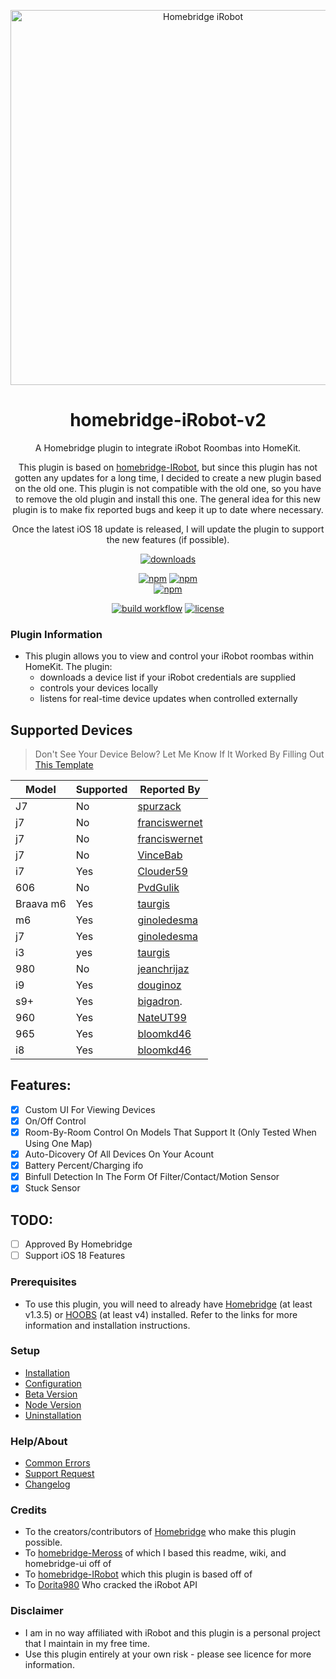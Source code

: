 <p align="center">
 <a href="https://github.com/taurgis/homebridge-iRobo-v2"><img alt="Homebridge iRobot" src="https://user-images.githubusercontent.com/75853497/143301930-e2f3bc9a-9f0d-4e03-95f8-c69769712ca5.png" width="600px"></a>
</p>
<span align="center">

# homebridge-iRobot-v2

A Homebridge plugin to integrate iRobot Roombas into HomeKit.

This plugin is based on <a href="https://github.com/bloomkd46/homebridge-iRobot">homebridge-IRobot</a>, but since this plugin has not gotten
any updates for a long time, I decided to create a new plugin based on the old one. This plugin is not compatible with the old one, so you have 
to remove the old plugin and install this one. The general idea for this new plugin is to make fix reported bugs and keep it up to date where necessary.

Once the latest iOS 18 update is released, I will update the plugin to support the new features (if possible).

 
[![downloads](https://img.shields.io/npm/dt/homebridge-irobot-v2)](https://npmcharts.com/compare/homebridge-irobot-v2?log=true&interval=1&minimal=true)

[![npm](https://img.shields.io/npm/v/homebridge-irobot-v2/latest?label=latest)](https://www.npmjs.com/package/homebridge-irobot)
[![npm](https://img.shields.io/npm/v/homebridge-irobot-v2/beta?label=beta)](../../wiki/Beta-Version)  
[![npm](https://img.shields.io/npm/v/homebridge-irobot-v2/alpha?label=alpha)](../../wiki/Beta-Version)  

[![build workflow](https://github.com/taurgis/homebridge-iRobot-v2/actions/workflows/build.yml/badge.svg)](../../actions/workflows/build.yml)
[![license](https://badgen.net/github/license/taurgis/homebridge-irobot-v2)](/LICENSE)

</span>

### Plugin Information

- This plugin allows you to view and control your iRobot roombas within HomeKit. The plugin:
  - downloads a device list if your iRobot credentials are supplied
  - controls your devices locally
  - listens for real-time device updates when controlled externally

## Supported Devices
> Don't See Your Device Below?
> Let Me Know If It Worked By Filling Out [This Template](https://github.com/taurgis/homebridge-iRobot-v2/issues/new?assignees=taurgis&labels=enchancment&template=add-supported-device.yml&title=Supported+Device%3A+)

| Model     | Supported | Reported By                                       |
|-----------|-----------|---------------------------------------------------|
| J7        | No        | [spurzack](https://github.com/spurzack)           |
| j7        | No        | [franciswernet](https://github.com/franciswernet) |
| j7        | No        | [franciswernet](https://github.com/franciswernet) |
| j7        | No        | [VinceBab](https://github.com/VinceBab)           |
| i7        | Yes       | [Clouder59](https://github.com/Clouder59)         |
| 606       | No        | [PvdGulik](https://github.com/PvdGulik)           |
| Braava m6 | Yes       | [taurgis](https://github.com/taurgis)             |
| m6        | Yes       | [ginoledesma](https://github.com/ginoledesma)     |
| j7        | Yes       | [ginoledesma](https://github.com/ginoledesma)     |
| i3        | yes       | [taurgis](https://github.com/taurgis)             |
| 980       | No        | [jeanchrijaz](https://github.com/jeanchrijaz)     |
| i9        | Yes       | [douginoz](https://github.com/douginoz)           |
| s9+       | Yes       | [bigadron](https://github.com/bigadron).          |
| 960       | Yes       | [NateUT99](https://github.com/NateUT99)           |
| 965       | Yes       | [bloomkd46](https://github.com/bloomkd46)         |
| i8        | Yes       | [bloomkd46](https://github.com/bloomkd46)         |


## Features:
  - [x] Custom UI For Viewing Devices
  - [x] On/Off Control
  - [x] Room-By-Room Control On Models That Support It (Only Tested When Using One Map)
  - [x] Auto-Dicovery Of All Devices On Your Acount
  - [x] Battery Percent/Charging ifo
  - [x] Binfull Detection In The Form Of Filter/Contact/Motion Sensor
  - [x] Stuck Sensor
  
## TODO: 
  - [ ] Approved By Homebridge
  - [ ] Support iOS 18 Features

### Prerequisites

- To use this plugin, you will need to already have [Homebridge](https://homebridge.io) (at least v1.3.5) or [HOOBS](https://hoobs.org) (at least v4) installed. Refer to the links for more information and installation instructions.


### Setup

- [Installation](../../wiki/Installation)
- [Configuration](../../wiki/Configuration)
- [Beta Version](../../wiki/Beta-Version)
- [Node Version](../../wiki/Node-Version)
- [Uninstallation](../../wiki/Uninstallation)

### Help/About

- [Common Errors](../../wiki/Common-Errors)
- [Support Request](../../issues/new/choose)
- [Changelog](/CHANGELOG.md)

### Credits

- To the creators/contributors of [Homebridge](https://homebridge.io) who make this plugin possible.
- To [homebridge-Meross](https://github.com/bwp91/homebridge-meross) of which I based this readme, wiki, and homebridge-ui off of
- To [homebridge-IRobot](https://github.com/bloomkd46/homebridge-iRobot) which this plugin is based off of
- To [Dorita980](https://github.com/koalazak/dorita980) Who cracked the iRobot API

### Disclaimer

- I am in no way affiliated with iRobot and this plugin is a personal project that I maintain in my free time.
- Use this plugin entirely at your own risk - please see licence for more information.
